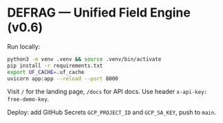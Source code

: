 # DEFRAG — Unified Field Engine (v0.6)

Run locally:

```bash
python3 -m venv .venv && source .venv/bin/activate
pip install -r requirements.txt
export UF_CACHE=.uf_cache
uvicorn app:app --reload --port 8000
```

Visit `/` for the landing page, `/docs` for API docs. Use header `x-api-key: free-demo-key`.

Deploy: add GitHub Secrets `GCP_PROJECT_ID` and `GCP_SA_KEY`, push to `main`.
